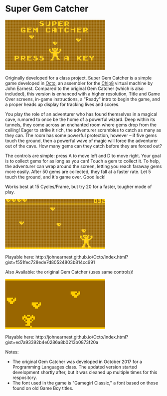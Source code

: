 Super Gem Catcher
====
![Title Image](https://github.com/djhernandez95/gem-catcher/blob/master/screenshots/SGC_Title.png)

Originally developed for a class project, Super Gem Catcher is a simple game developed in [Octo](http://johnearnest.github.io/Octo/), an assembler for the [Chip8](http://mattmik.com/chip8.html) virtual machine by John Earnest. Compared to the original Gem Catcher (which is also included), this version is enhanced with a higher resolution, Title and Game Over screens, in-game instructions, a "Ready" intro to begin the game, and a proper heads up display for tracking lives and scores.

You play the role of an adventurer who has found themselves in a magical cave, rumored to once be the home of a powerful wizard. Deep within its tunnels, they come across an enchanted room where gems drop from the ceiling! 
Eager to strike it rich, the adventurer scrambles to catch as many as they can. The room has some powerful protection, however – if five gems touch the ground, then a powerful wave of magic will force the adventurer out of the cave. 
How many gems can they catch before they are forced out?

The controls are simple: press A to move left and D to move right.
Your goal is to collect gems for as long as you can! Touch a gem to collect it. To help, the adventurer can wrap around the screen, letting you reach faraway gems more easily.
After 50 gems are collected, they fall at a faster rate.
Let 5 touch the ground, and it's game over. Good luck!

Works best at 15 Cycles/Frame, but try 20 for a faster, tougher mode of play.

![Image](https://github.com/djhernandez95/gem-catcher/blob/master/screenshots/SuperGemCatcher_gameplay.png)
<p>Playable here: http://johnearnest.github.io/Octo/index.html?gist=f551fec728ede7d80524803b814cc991</p>

<p>Also Available: the original Gem Catcher (uses same controls)!</p>

![Image](https://raw.githubusercontent.com/djhernandez95/gem-catcher/master/screenshots/GemCatcher_Gameplay.png)
<p>Playable here: http://johnearnest.github.io/Octo/index.html?gist=ed7a93392b4e0286a8b0213b0873f20a</p>

Notes:
- The original Gem Catcher was developed in October 2017 for a Programming Languages class. The updated version started development shortly after, but it was cleaned up multiple times for this respository.
- The font used in the game is "Gamegirl Classic," a font based on those found on old Game Boy titles.
